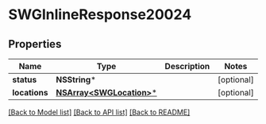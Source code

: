 # SWGInlineResponse20024

## Properties
Name | Type | Description | Notes
------------ | ------------- | ------------- | -------------
**status** | **NSString*** |  | [optional] 
**locations** | [**NSArray&lt;SWGLocation&gt;***](SWGLocation.md) |  | [optional] 

[[Back to Model list]](../README.md#documentation-for-models) [[Back to API list]](../README.md#documentation-for-api-endpoints) [[Back to README]](../README.md)


